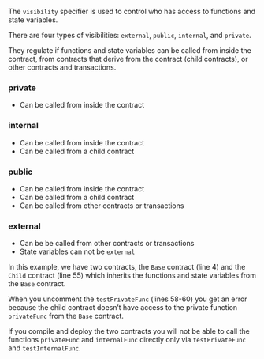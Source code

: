 The `visibility` specifier is used to control who has access to functions and state variables.

There are four types of visibilities: `external`, `public`, `internal`, and `private`. 

They regulate if functions and state variables can be called from inside the contract, from contracts that derive from the contract (child contracts), or other contracts and transactions.

### private
- Can be called from inside the contract

### internal
- Can be called from inside the contract
- Can be called from a child contract

### public
- Can be called from inside the contract
- Can be called from a child contract
- Can be called from other contracts or transactions

### external
- Can be be called from other contracts or transactions
- State variables can not be `external`

In this example, we have two contracts, the `Base` contract (line 4) and the `Child` contract (line 55) which inherits the functions and state variables from the `Base` contract.

When you uncomment the `testPrivateFunc` (lines 58-60) you get an error because the child contract doesn’t have access to the private function `privateFunc` from the `Base` contract.

If you compile and deploy the two contracts you will not be able to call the functions `privateFunc` and `internalFunc` directly only via `testPrivateFunc` and `testInternalFunc`.